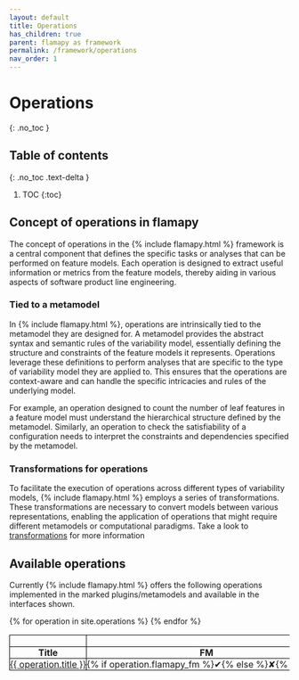 ```yaml
---
layout: default
title: Operations
has_children: true
parent: flamapy as framework
permalink: /framework/operations
nav_order: 1
---
```


# Operations
{: .no_toc }

## Table of contents
{: .no_toc .text-delta }

1. TOC
{:toc}

## Concept of operations in flamapy

The concept of operations in the {% include flamapy.html %} framework is a central component that defines the specific tasks or analyses that can be performed on feature models. Each operation is designed to extract useful information or metrics from the feature models, thereby aiding in various aspects of software product line engineering.

### Tied to a metamodel

In {% include flamapy.html %}, operations are intrinsically tied to the metamodel they are designed for. A metamodel provides the abstract syntax and semantic rules of the variability model, essentially defining the structure and constraints of the feature models it represents. Operations leverage these definitions to perform analyses that are specific to the type of variability model they are applied to. This ensures that the operations are context-aware and can handle the specific intricacies and rules of the underlying model.

For example, an operation designed to count the number of leaf features in a feature model must understand the hierarchical structure defined by the metamodel. Similarly, an operation to check the satisfiability of a configuration needs to interpret the constraints and dependencies specified by the metamodel.

### Transformations for operations

To facilitate the execution of operations across different types of variability models, {% include flamapy.html %} employs a series of transformations. These transformations are necessary to convert models between various representations, enabling the application of operations that might require different metamodels or computational paradigms. Take a look to [transformations](/framework/transformations) for more information

## Available operations

Currently {% include flamapy.html %} offers the following operations implemented in the marked plugins/metamodels and available in the interfaces shown.

<style>
  table {
    border-collapse: collapse;
    width: 100%;
  }
  th, td {
    border: 1px solid black;
    padding: 0px;
    text-align: center;
    min-width:0rem
  }
  th {
    white-space: nowrap;
    border: 1px solid black;
  }
  td {
    width: 50px;
    overflow: hidden;
    white-space: nowrap;
    text-overflow: ellipsis;
  }
  th:nth-child(4),
  td:nth-child(4) {
    border-right: 2px solid black; /* Add extra line after the third column */
  }
  
</style>

<table>
  <thead>
    <tr>
      <th rowspan="1"></th>
      <th colspan="3">Plugin</th>
      <th colspan="4">Interface</th>
    </tr>
    <tr>
      <th>Title</th>
      <th>FM</th>
      <th>SAT</th>
      <th>BDD</th>
      <th>CMD</th>
      <th>Facade</th>
      <th>Python</th>
      <th>REST</th>
    </tr>
  </thead>
  <tbody>
    {% for operation in site.operations %}
    <tr>
      <td><a href="{{ operation.url }}">{{ operation.title }}</a></td>
      <td>{% if operation.flamapy_fm %}✔{% else %}✘{% endif %}</td>
      <td>{% if operation.flamapy_sat %}✔{% else %}✘{% endif %}</td>
      <td>{% if operation.flampy_bdd %}✔{% else %}✘{% endif %}</td>
      <td>{% if operation.cmd %}✔{% else %}✘{% endif %}</td>
      <td>{% if operation.facade %}✔{% else %}✘{% endif %}</td>
      <td>{% if operation.python %}✔{% else %}✘{% endif %}</td>
      <td>{% if operation.rest %}✔{% else %}✘{% endif %}</td>
    </tr>
    {% endfor %}
  </tbody>
</table>
